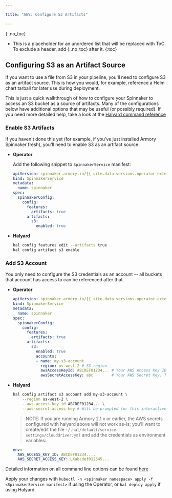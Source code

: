 ```yaml
---

title: "AWS: Configure S3 Artifacts"

---
```

{:.no_toc}
* This is a placeholder for an unordered list that will be replaced with ToC. To exclude a header, add {:.no_toc} after it.
{:toc}

## Configuring S3 as an Artifact Source

If you want to use a file from S3 in your pipeline,
you'll need to configure S3 as an artifact source.  This is how you would,
for example, reference a Helm chart tarball for later use during
deployment.

This is just a quick walkthrough of how to configure your Spinnaker to access
an S3 bucket as a source of artifacts.  Many of the configurations below have
additional options that may be useful (or possibly required).  If you need
more detailed help, take a look at the
[Halyard command reference](https://www.spinnaker.io/reference/halyard/commands/#hal-config-artifact-s3-account)

### Enable S3 Artifacts

If you haven't done this yet (for example, if you've just installed Armory
Spinnaker fresh), you'll need to enable S3 as an artifact source:

* **Operator**

    Add the following snippet to `SpinnakerService` manifest:

    ```yaml
    apiVersion: spinnaker.armory.io/{{ site.data.versions.operator-extended-crd-version }}
    kind: SpinnakerService
    metadata:
      name: spinnaker
    spec:
      spinnakerConfig:  
        config:
          features:
            artifacts: true
          artifacts:
            s3:
              enabled: true
    ```

* **Halyard**

    ```bash
    hal config features edit --artifacts true
    hal config artifact s3 enable
    ```

### Add S3 Account

You only need to configure the S3 credentials as an account -- all buckets
that account has access to can be referenced after that.

* **Operator**

    ```yaml
    apiVersion: spinnaker.armory.io/{{ site.data.versions.operator-extended-crd-version }}
    kind: SpinnakerService
    metadata:
      name: spinnaker
    spec:
      spinnakerConfig:  
        config:
          features:
            artifacts: true
          artifacts:
            s3:
              enabled: true
              accounts:
              - name: my-s3-account
                region: us-west-2 # S3 region
                awsAccessKeyId: ABCDEF01234... # Your AWS Access Key ID. If not provided, Spinnaker will try to find AWS credentials as described at http://docs.aws.amazon.com/sdk-for-java/v1/developer-guide/credentials.html#credentials-default
                awsSecretAccessKey: abc        # Your AWS Secret Key. This field supports "encrypted" secret references (https://docs.armory.io/spinnaker-install-admin-guides/secrets/)
    ```

* **Halyard**

    ```bash
    hal config artifact s3 account add my-s3-account \
        --region us-west-2 \
        --aws-access-key-id ABCDEF01234... \
        --aws-secret-access-key # Will be prompted for this interactively
    ```

    > NOTE:  If you are running Armory 2.1.x or earlier, the AWS secrets configured
    > with halyard above will not work as-is; you'll want to create/edit the file
    > `~/.hal/default/service-settings/clouddriver.yml` and add the credentials as
    > environment variables:
    ```yaml
    env:
      AWS_ACCESS_KEY_ID: ABCDEF01234....
      AWS_SECRET_ACCESS_KEY: LXabcdef012345...
    ```

Detailed information on all command line options can be found [here](https://www.spinnaker.io/reference/halyard/commands/#hal-config-artifact-s3-account-add)

Apply your changes with `kubectl -n <spinnaker namespace> apply -f <SpinnakerService manifest>` if using the Operator, or `hal deploy apply` if using Halyard.
